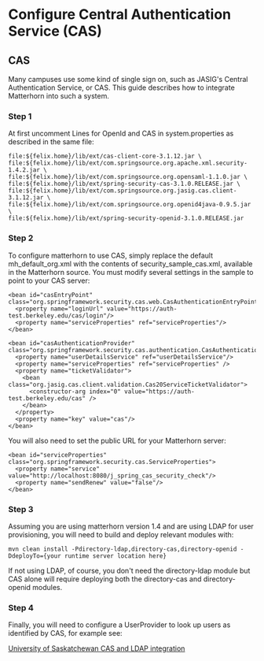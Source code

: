 # Configure Central Authentication Service (CAS)

## CAS
 
Many campuses use some kind of single sign on, such as JASIG's Central Authentication Service, or CAS. This guide describes how to integrate Matterhorn into such a system.
 
### Step 1
At first uncomment Lines for OpenId and CAS in system.properties as described in the same file:

    file:${felix.home}/lib/ext/cas-client-core-3.1.12.jar \
    file:${felix.home}/lib/ext/com.springsource.org.apache.xml.security-1.4.2.jar \
    file:${felix.home}/lib/ext/com.springsource.org.opensaml-1.1.0.jar \
    file:${felix.home}/lib/ext/spring-security-cas-3.1.0.RELEASE.jar \
    file:${felix.home}/lib/ext/com.springsource.org.jasig.cas.client-3.1.12.jar \
    file:${felix.home}/lib/ext/com.springsource.org.openid4java-0.9.5.jar \
    file:${felix.home}/lib/ext/spring-security-openid-3.1.0.RELEASE.jar
 
### Step 2
To configure matterhorn to use CAS, simply replace the default mh_default_org.xml with the contents of security_sample_cas.xml, available in the Matterhorn source. You must modify several settings in the sample to point to your CAS server:

    <bean id="casEntryPoint" class="org.springframework.security.cas.web.CasAuthenticationEntryPoint">
      <property name="loginUrl" value="https://auth-test.berkeley.edu/cas/login"/>
      <property name="serviceProperties" ref="serviceProperties"/>
    </bean>
    
    <bean id="casAuthenticationProvider" class="org.springframework.security.cas.authentication.CasAuthenticationProvider">
      <property name="userDetailsService" ref="userDetailsService"/>
      <property name="serviceProperties" ref="serviceProperties" />
      <property name="ticketValidator">
        <bean class="org.jasig.cas.client.validation.Cas20ServiceTicketValidator">
          <constructor-arg index="0" value="https://auth-test.berkeley.edu/cas" />
        </bean>
      </property>
      <property name="key" value="cas"/>
    </bean>

You will also need to set the public URL for your Matterhorn server:

    <bean id="serviceProperties" class="org.springframework.security.cas.ServiceProperties">
      <property name="service" value="http://localhost:8080/j_spring_cas_security_check"/>
      <property name="sendRenew" value="false"/>
    </bean>
 
### Step 3
Assuming you are using matterhorn version 1.4 and are using LDAP for user provisioning, you will need to build and deploy relevant modules with:

    mvn clean install -Pdirectory-ldap,directory-cas,directory-openid -DdeployTo={your runtime server location here}

If not using LDAP, of course, you don't need the directory-ldap module but CAS alone will require deploying both the directory-cas and directory-openid modules.
 
### Step 4
Finally, you will need to configure a UserProvider to look up users as identified by CAS, for example see:

[University of Saskatchewan CAS and LDAP integration](https://opencast.jira.com/wiki/display/MH/University+of+Saskatchewan+CAS+and+LDAP+integration)
